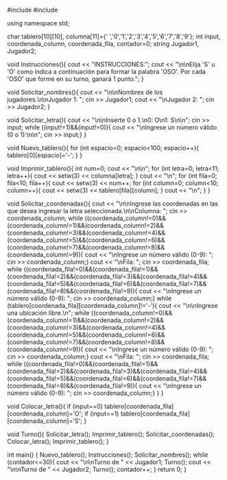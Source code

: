 #include <iostream>
#include <iomanip>

using namespace std;

char tablero[10][10], columna[11]={' ','0','1','2','3','4','5','6','7','8','9'};
int input, coordenada_column, coordenada_fila, contador=0;
string Jugador1, Jugador2;

void Instrucciones(){
    cout << "INSTRUCCIONES:";
    cout << "\n\nElija 'S' u 'O' como indica a continuación para formar la palabra 'OSO'. Por cada 'OSO' que forme en su turno, ganará 1 punto.";
    }
    
void Solicitar_nombres(){
    cout << "\n\nNombres de los jugadores.\n\nJugador 1: ";
    cin >> Jugador1;
    cout << "\nJugador 2: ";
    cin >> Jugador2;
}

void Solicitar_letra(){
    cout << "\n\nInserte 0 o 1.\n0: O\n1: S\n\n";
    cin >> input;
    while ((input!=1)&&(input!=0)){
        cout << "\nIngrese un número válido (0 o 1):\n\n";
        cin >> input;}
    }

void Nuevo_tablero(){
    for (int espacio=0; espacio<100; espacio++){
            tablero[0][espacio]='-';
    }
    }

void Imprimir_tablero(){
    int num=0;
    cout << "\n\n";
    for (int letra=0; letra<11; letra++){
            cout << setw(3) << columna[letra];
    }
    cout << "\n"; 
    for (int fila=0; fila<10; fila++){
        cout << setw(3) << num++;
        for (int column=0; column<10; column++){
            cout << setw(3) << tablero[fila][column];
        }
        cout << "\n";
    }
}

void Solicitar_coordenadas(){
    cout << "\n\nIngrese las coordenadas en las que desea ingresar la letra seleccionada.\n\nColumna: ";
    cin >> coordenada_column;
    while ((coordenada_column!=0)&&(coordenada_column!=1)&&(coordenada_column!=2)&&(coordenada_column!=3)&&(coordenada_column!=4)&&(coordenada_column!=5)&&(coordenada_column!=6)&&(coordenada_column!=7)&&(coordenada_column!=8)&&(coordenada_column!=9)){
        cout << "\nIngrese un número válido (0-9): ";
        cin >> coordenada_column;}
    cout << "\nFila: ";
    cin >> coordenada_fila;
    while ((coordenada_fila!=0)&&(coordenada_fila!=1)&&(coordenada_fila!=2)&&(coordenada_fila!=3)&&(coordenada_fila!=4)&&(coordenada_fila!=5)&&(coordenada_fila!=6)&&(coordenada_fila!=7)&&(coordenada_fila!=8)&&(coordenada_fila!=9)){
        cout << "\nIngrese un número válido (0-9): ";
        cin >> coordenada_column;}
        while (tablero[coordenada_fila][coordenada_column]!='-'){
        cout << "\n\nIngrese una ubicación libre.\n";
        while ((coordenada_column!=0)&&(coordenada_column!=1)&&(coordenada_column!=2)&&(coordenada_column!=3)&&(coordenada_column!=4)&&(coordenada_column!=5)&&(coordenada_column!=6)&&(coordenada_column!=7)&&(coordenada_column!=8)&&(coordenada_column!=9)){
        cout << "\nIngrese un número válido (0-9): ";
        cin >> coordenada_column;}
        cout << "\nFila: ";
        cin >> coordenada_fila;
        while ((coordenada_fila!=0)&&(coordenada_fila!=1)&&(coordenada_fila!=2)&&(coordenada_fila!=3)&&(coordenada_fila!=4)&&(coordenada_fila!=5)&&(coordenada_fila!=6)&&(coordenada_fila!=7)&&(coordenada_fila!=8)&&(coordenada_fila!=9)){
        cout << "\nIngrese un número válido (0-9): ";
        cin >> coordenada_column;}
    }
}

void Colocar_letra(){
        if (input==0) tablero[coordenada_fila][coordenada_column]='O';
        if (input==1) tablero[coordenada_fila][coordenada_column]='S';
}

void Turno(){
    Solicitar_letra();
    Imprimir_tablero();
    Solicitar_coordenadas();
    Colocar_letra();
    Imprimir_tablero();
}

int main() {
    Nuevo_tablero();
    Instrucciones();
    Solicitar_nombres();
    while (contador<=30){
    cout << "\n\nTurno de " << Jugador1;
        Turno();
    cout << "\n\nTurno de " << Jugador2;
        Turno();
    contador++;
    }
    return 0;
}
